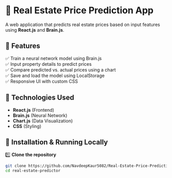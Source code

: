 

# 🏡 Real Estate Price Prediction App

A web application that predicts real estate prices based on input features using **React.js** and **Brain.js**.

## 🚀 Features
✅ Train a neural network model using Brain.js  
✅ Input property details to predict prices  
✅ Compare predicted vs. actual prices using a chart  
✅ Save and load the model using LocalStorage  
✅ Responsive UI with custom CSS  

## 🔧 Technologies Used
- **React.js** (Frontend)
- **Brain.js** (Neural Network)
- **Chart.js** (Data Visualization)
- **CSS** (Styling)

## 📌 Installation & Running Locally
1️⃣ **Clone the repository**
```sh
git clone https://github.com/NavdeepKaur5082/Real-Estate-Price-Prediction.git
cd real-estate-predictor


